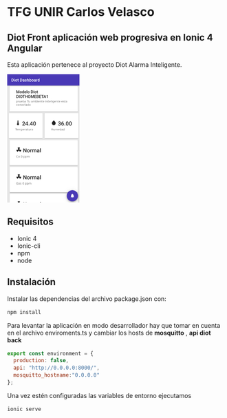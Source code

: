 # TFG UNIR Carlos Velasco
## Diot Front  aplicación web progresiva en Ionic 4 Angular

Esta aplicación pertenece  al proyecto Diot Alarma Inteligente.

![App Front](diot-front.png)


## Requisitos
* Ionic 4
* Ionic-cli
* npm
* node

## Instalación
Instalar las dependencias del archivo package.json con:
``` bat
npm install
```
Para levantar la aplicación en modo desarrollador hay que tomar en cuenta en el archivo enviroments.ts y cambiar los hosts de **mosquitto** , **api diot back**

``` js
export const environment = {
  production: false,
  api: "http://0.0.0.0:8000/",
  mosquitto_hostname:"0.0.0.0"
};
```

Una vez estén configuradas las variables de entorno ejecutamos
``` bat
ionic serve
```
